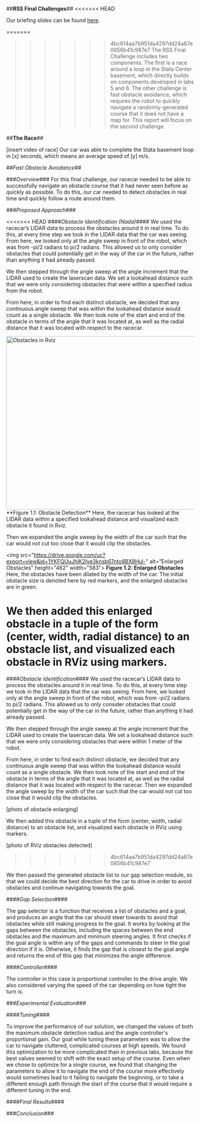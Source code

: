 ##**RSS Final Challenges**##
<<<<<<< HEAD

Our briefing slides can be found [here](https://docs.google.com/presentation/d/e/2PACX-1vSekBXbRD01jhey_eg-2L4vt1B33mCh0rY9d0mkfi_EToSflpEm3nEaTdERE42kCxp2E9qdc8IwDWxN/embed?start=false&loop=false&delayms=3000).

=======
>>>>>>> 4bc614aa7b951da4297dd24a87e0656b41c987e7
The RSS Final Challenge includes two components. The first is a race around a loop in the Stata Center basement, which directly builds on components developed in labs 5 and 6. The other challenge is fast obstacle avoidance, which requires the robot to quickly navigate a randomly-generated course that it does not have a map for. This report will focus on the second challenge.

##**The Race**##

[insert video of race]
Our car was able to complete the Stata basement loop in [x] seconds, which means an average speed of [y] m/s.

##*Fast Obstacle Avoidance*##

###*Overview*###
For this final challenge, our racecar needed to be able to successfully navigate an obstacle course that it had never seen before as quickly as possible. To do this, our car needed to detect obstacles in real time and quickly follow a route around them.

###*Proposed Approach*###

<<<<<<< HEAD
####*Obstacle Identification (Nada)*####
We used the racecar’s LIDAR data to process the obstacles around it in real time. To do this, at every time step we took in the LIDAR data that the car was seeing. From here, we looked only at the angle sweep in front of the robot, which was from -pi/2 radians to pi/2 radians. This allowed us to only consider obstacles that could potentially get in the way of the car in the future, rather than anything it had already passed. 

We then stepped through the angle sweep at the angle increment that the LIDAR used to create the laserscan data. We set a lookahead distance such that we were only considering obstacles that were within a specified radius from the robot. 

From here, in order to find each distinct obstacle, we decided that any continuous angle sweep that was within the lookahead distance would count as a single obstacle. We then took note of the start and end of the obstacle in terms of the angle that it was located at, as well as the radial distance that it was located with respect to the racecar.

<img src="https://drive.google.com/uc?export=view&id=1XlLoluyORkRVosqr394GfXYmmRSiGaMC" alt="Obstacles in Rviz" height="462" width="583">
**Figure 1.1: Obstacle Detection**
Here, the racecar has looked at the LIDAR data within a specified lookahead distance and visualized each obstacle it found in Rviz.

Then we expanded the angle sweep by the width of the car such that the car would not cut too close that it would clip the obstacles.

<img src="https://drive.google.com/uc?export=view&id=1YKFQUuJhjK2Ive3knsb67nto8BX8Hul-" alt=”Enlarged Obstacles" height="462" width="583">
**Figure 1.2: Enlarged Obstacles**
Here, the obstacles have been dilated by the width of the car. The initial obstacle size is denoted here by red markers, and the enlarged obstacles are in green.

We then added this enlarged obstacle in a tuple of the form (center, width, radial distance) to an obstacle list, and visualized each obstacle in RViz using markers. 
=======
####*Obstacle Identification*####
We used the racecar’s LIDAR data to process the obstacles around it in real time. To do this, at every time step we took in the LIDAR data that the car was seeing. From here, we looked only at the angle sweep in front of the robot, which was from -pi/2 radians to pi/2 radians. This allowed us to only consider obstacles that could potentially get in the way of the car in the future, rather than anything it had already passed. 

We then stepped through the angle sweep at the angle increment that the LIDAR used to create the laserscan data. We set a lookahead distance such that we were only considering obstacles that were within 1 meter of the robot. 

From here, in order to find each distinct obstacle, we decided that any continuous angle sweep that was within the lookahead distance would count as a single obstacle. We then took note of the start and end of the obstacle in terms of the angle that it was located at, as well as the radial distance that it was located with respect to the racecar. Then we expanded the angle sweep by the width of the car such that the car would not cut too close that it would clip the obstacles.

[photo of obstacle enlarging]

We then added this obstacle in a tuple of the form (center, width, radial distance) to an obstacle list, and visualized each obstacle in RViz using markers. 

[photo of RViz obstacles detected]
>>>>>>> 4bc614aa7b951da4297dd24a87e0656b41c987e7

We then passed the generated obstacle list to our gap selection module, so that we could decide the best direction for the car to drive in order to avoid obstacles and continue navigating towards the goal.

####*Gap Selection*####

The gap selector is a function that receives a list of obstacles and a goal, and produces an angle that the car should steer towards to avoid that obstacles while still making progress to the goal. It works by looking at the gaps between the obstacles, including the spaces between the end obstacles and the maximum and minimum steering angles. It first checks if the goal angle is within any of the gaps and commands to steer in the goal direction if it is. Otherwise, it finds the gap that is closest to the goal angle and returns the end of this gap that minimizes the angle difference.

####*Controller*####

The controller in this case is proportional controller to the drive angle. We also considered varying the speed of the car depending on how tight the turn is.

###*Experimental Evaluation*###


####*Tuning*####

To improve the performance of our solution, we changed the values of both the maximum obstacle detection radius and the angle controller's proportional gain. Our goal while tuning these parameters was to allow the car to navigate cluttered, complicated courses at high speeds. We found this optimization to be more complicated than in previous labs, because the best values seemed to shift with the exact setup of the course. Even when we chose to optimize for a single course, we found that changing the parameters to allow it to navigate the end of the course more effectively would sometimes lead to it failing to navigate the beginning, or to take a different enough path through the start of the course that it would require a different tuning in the end. 

####*Final Results*####

###*Conclusion*###
